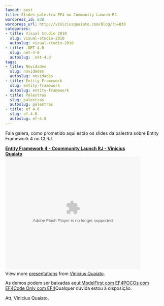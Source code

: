 ```yaml
--- 
layout: post
title: Slides palestra EF4 no Community Launch RJ
wordpress_id: 838
wordpress_url: http://viniciusquaiato.com/blog/?p=838
categories: 
- title: Visual Studio 2010
  slug: visual-studio-2010
  autoslug: visual-studio-2010
- title: .NET 4.0
  slug: net-4-0
  autoslug: .net-4.0
tags: 
- title: Novidades
  slug: novidades
  autoslug: novidades
- title: Entity Framework
  slug: entity-framework
  autoslug: entity-framework
- title: Palestras
  slug: palestras
  autoslug: palestras
- title: ef 4.0
  slug: ef-4-0
  autoslug: ef-4.0
---
```

Fala galera, como prometido aqui estão os slides da palestra sobre Entity Framework 4 no CLRJ.<div style="width:425px" id="__ss_3767890">**[Entity Framework 4 - Coommunity Launch RJ - Vinicius Quaiato](http://www.slideshare.net/viniciusquaiato/entity-framework-4-coommunity-launch-rj-vinicius-quaiato "Entity Framework 4 - Coommunity Launch RJ - Vinicius Quaiato")**<object width="425" height="355"><param name="movie" value="http://static.slidesharecdn.com/swf/ssplayer2.swf?doc=communitylaunchrj2010-viniciusquaiato-entityframework4-100418131645-phpapp01&stripped_title=entity-framework-4-coommunity-launch-rj-vinicius-quaiato" /><param name="allowFullScreen" value="true" /><param name="allowScriptAccess" value="always" /><embed src="http://static.slidesharecdn.com/swf/ssplayer2.swf?doc=communitylaunchrj2010-viniciusquaiato-entityframework4-100418131645-phpapp01&stripped_title=entity-framework-4-coommunity-launch-rj-vinicius-quaiato" type="application/x-shockwave-flash" allowscriptaccess="always" allowfullscreen="true" width="425" height="355"></embed></object><div style="padding:5px 0 12px">View more [presentations](http://www.slideshare.net/) from [Vinicius Quaiato](http://www.slideshare.net/viniciusquaiato).</div></div>As demos podem ser baixadas aqui:[ModelFirst com EF4](http://viniciusquaiato.com/communitylaunch/rj-ef4demos/Model_First_CL_RJ_Demo.zip)[POCOs com EF4](http://viniciusquaiato.com/communitylaunch/rj-ef4demos/Poco_CL_RJ_Demo.zip)[Code Only com EF4](http://viniciusquaiato.com/communitylaunch/rj-ef4demos/EF4_CTP3_Code_Only.zip)Qualquer dúvida estou à disposição.

Att,
Vinicius Quaiato.
